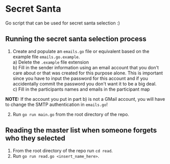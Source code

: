 # Secret Santa
Go script that can be used for secret santa selection :) 

## Running the secret santa selection process

1. Create and populate an `emails.go` file or equivalent based on the example file `emails.go.example`.  
  a) Delete the `.example` file extension  
  b) Fill in the sender information using an email account that you don't care about or that was created for this purpose alone. This is important since you have to input the password for this account and if you accidentally commit the password you don't want it to be a big deal.  
  c) Fill in the participants names and emails in the participant map  

**NOTE:** If the account you put in part b) is not a GMail account, you will have to change the SMTP authentication in `emails.go`!
  
2. Run `go run main.go` from the root directory of the repo.


## Reading the master list when someone forgets who they selected

1. From the root directory of the repo run `cd read`.
2. Run `go run read.go <insert_name_here>`.
